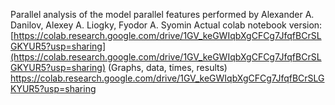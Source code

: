 Parallel analysis of the model parallel features performed by Alexander A. Danilov, Alexey A. Liogky, Fyodor A. Syomin
Actual colab notebook version: [https://colab.research.google.com/drive/1GV_keGWIqbXgCFCg7JfqfBCrSLGKYUR5?usp=sharing](https://colab.research.google.com/drive/1GV_keGWIqbXgCFCg7JfqfBCrSLGKYUR5?usp=sharing) (Graphs, data, times, results)
https://colab.research.google.com/drive/1GV_keGWIqbXgCFCg7JfqfBCrSLGKYUR5?usp=sharing
